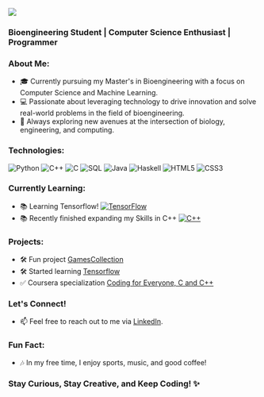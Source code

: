 ![](https://github.com/MatzeLopi/MatzeLopi/blob/27879df29b6f7fc4b2d85a8ff05f6732a4593d6f/animation.gif)
### Bioengineering Student | Computer Science Enthusiast | Programmer

### About Me:
- 🎓 Currently pursuing my Master's in Bioengineering with a focus on Computer Science and Machine Learning.
- 💻 Passionate about leveraging technology to drive innovation and solve real-world problems in the field of bioengineering.
- 🚀 Always exploring new avenues at the intersection of biology, engineering, and computing.

### Technologies:
![Python](https://img.shields.io/badge/-Python-000?&logo=Python)
![C++](https://img.shields.io/badge/-C++-blue?logo=cplusplus)
![C](https://img.shields.io/badge/-C-000?&logo=c)
![SQL](https://img.shields.io/badge/-SQL-000?&logo=MySQL)
![Java](https://img.shields.io/badge/Java-ED8B00?style=for-the-badge&logo=openjdk&logoColor=while&style=flat)
![Haskell](https://img.shields.io/badge/Haskell-5D4F85?logo=haskell&logoColor=fff&style=flat)
![HTML5](https://img.shields.io/badge/HTML5-E34F26?logo=html5&logoColor=fff&style=flat)
![CSS3](https://img.shields.io/badge/CSS3-1572B6?logo=css3&logoColor=fff&style=flat)


### Currently Learning:
- 📚 Learning Tensorflow! [![TensorFlow](https://img.shields.io/badge/TensorFlow-FF6F00?logo=tensorflow&logoColor=fff&style=flat)](https://github.com/MatzeLopi/cs-tensorflow)
- 📚 Recently finished expanding my Skills in C++ [![C++](https://img.shields.io/badge/-C++-blue?logo=cplusplus&style=flat)](https://github.com/MatzeLopi/c4everyone)


### Projects:
- 🛠️ Fun project [GamesCollection](https://github.com/MatzeLopi/GamesCollection)
- 🛠️ Started learning [Tensorflow](https://github.com/MatzeLopi/cs-tensorflow)
- ✅ Coursera specialization [Coding for Everyone, C and C++](https://github.com/MatzeLopi/c4everyone)


### Let's Connect!
- 📫 Feel free to reach out to me via [LinkedIn](https://www.linkedin.com/in/matthias-lopinski/).

### Fun Fact:
- 🎶 In my free time, I enjoy sports, music, and good coffee!

### Stay Curious, Stay Creative, and Keep Coding! ✨
